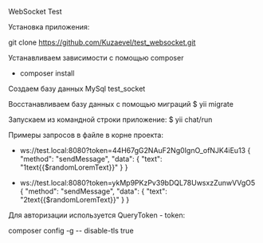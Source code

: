 WebSocket Test


Установка приложения:

git clone https://github.com/Kuzaevel/test_websocket.git

Устанавливаем зависимости с помощью composer
- composer install

Создаем базу данных MySql test_socket

Восстанавливаем базу данных с помощью миграций
$ yii migrate

Запускаем из командной строки приложение:
$ yii chat/run

Примеры запросов в файле в корне проекта:
- ws://test.local:8080?token=44H67gG2NAuF2Ng0IgnO_ofNJK4iEu13 
   {
     "method": "sendMessage",
     "data": {
       "text": "1text{{$randomLoremText}}"
     }
   }

- ws://test.local:8080?token=ykMp9PKzPv39bDQL78UwsxzZunwVVgO5
   {
      "method": "sendMessage",
      "data": {
        "text": "2text{{$randomLoremText}}"
      }
   }


Для авторизации используется QueryToken - token:

composer config -g -- disable-tls true

